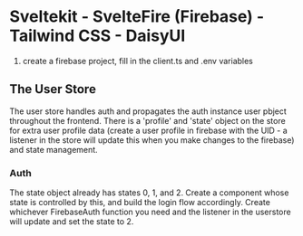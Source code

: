 # Sveltekit - SvelteFire (Firebase) - Tailwind CSS - DaisyUI

1. create a firebase project, fill in the client.ts and .env variables

## The User Store

The user store handles auth and propagates the auth instance user pbject throughout the frontend. There is a 'profile' and 'state' object on the store for extra user profile data (create a user profile in firebase with the UID - a listener in the store will update this when you make changes to the firebase) and state management. 

### Auth

The state object already has states 0, 1, and 2. Create a component whose state is controlled by this, and build the login flow accordingly. Create whichever FirebaseAuth function you need and the listener in the userstore will update and set the state to 2.